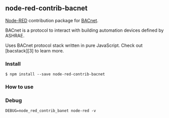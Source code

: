 ## node-red-contrib-bacnet

[Node-RED][1] contribution package for [BACnet][2].

BACnet is a protocol to interact with building automation devices defined by ASHRAE.

Uses BACnet protocol stack written in pure JavaScript. Check out [bacstack][3] to learn more.

### Install

```
$ npm install --save node-red-contrib-bacnet
```

### How to use

### Debug


```
DEBUG=node_red_contrib_banet node-red -v
```


[1]:https://nodered.org/
[2]:http://www.bacnet.org/
